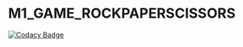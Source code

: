 # M1_GAME_ROCKPAPERSCISSORS

[![Codacy Badge](https://api.codacy.com/project/badge/Grade/f47ddc3f5a7b46cda42189e781f39670)](https://app.codacy.com/gh/Bhanugprakash/M1_GAME_ROCKPAPERSCISSORS?utm_source=github.com&utm_medium=referral&utm_content=Bhanugprakash/M1_GAME_ROCKPAPERSCISSORS&utm_campaign=Badge_Grade_Settings)
